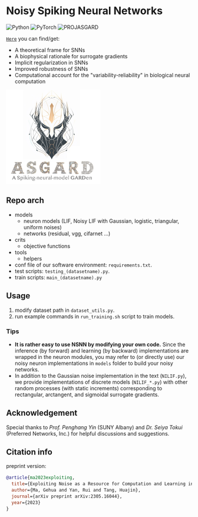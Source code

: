 <!--
 * @Author: ----
 * @Date: 2022-04-09 11:57:47
 * @LastEditors: GhMa
 * @LastEditTime: 2023-05-02 19:35:49
-->
# Noisy Spiking Neural Networks 

![Python](https://img.shields.io/badge/Python-3.8.16-brightgreen)
![PyTorch](https://img.shields.io/badge/PyTorch-1.12.1-brightgreen)
![PROJASGARD](https://img.shields.io/badge/Project-ASGARD-orange)

 [`Here`](https://arxiv.org/abs/2305.16044)  you can find/get: 
 - A theoretical frame for SNNs
 - A biophysical rationale for surrogate gradients 
 - Implicit regularization in SNNs 
 - Improved robustness of SNNs
 - Computational account for the "variability-reliability" in biological neural computation

<img src="https://github.com/genema/Noisy-Spiking-Neuron-Nets/raw/master/proj_logo.jpg" width="256px">

## Repo arch
- models
  - neuron models (LIF, Noisy LIF with Gaussian, logistic, triangular, uniform noises)
  - networks (residual, vgg, cifarnet ...)
- crits
  - objective functions
- tools
  - helpers
- conf file of our software environment: `requirements.txt`.
- test scripts: `testing_(datasetname).py`.
- train scripts: `main_(datasetname).py`

## Usage

1. modify dataset path in `dataset_utils.py`.
2. run example commands in `run_training.sh` script to train models. 

### Tips
* **It is rather easy to use NSNN by modifying your own code.** Since the inference (by forward) and learning (by backward) implementations are wrapped in the neuron modules, you may refer to (or directly use) our  noisy neuron implementations in `models` folder to build your noisy networks.
* In addition to the Gaussian noise implementation in the text (`NILIF.py`), we provide implementations of discrete models (`NILIF_*.py`) with other random processes (with static increments) corresponding to rectangular, arctangent, and sigmoidal surrogate gradients.

## Acknowledgement
Special thanks to *Prof. Penghang Yin* (SUNY Albany) and *Dr. Seiya Tokui* (Preferred Networks, Inc.) for helpful discussions and suggestions.

## Citation info
preprint version:
```bibtex
@article{ma2023exploiting,
  title={Exploiting Noise as a Resource for Computation and Learning in Spiking Neural Networks},
  author={Ma, Gehua and Yan, Rui and Tang, Huajin},
  journal={arXiv preprint arXiv:2305.16044},
  year={2023}
}
```
